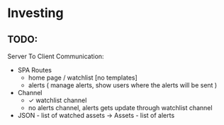 # Investing

## TODO:

Server To Client Communication:
  - SPA Routes
    - home page / watchlist [no templates]
    - alerts ( manage alerts, show users where the alerts will be sent )
  - Channel
    - ✓ watchlist channel
    - no alerts channel, alerts gets update through watchlist channel
  - JSON
    - list of watched assets -> Assets
    - list of alerts


<!-- Server to Server Communication:
  - WebSockex (Coinbase)
  - Restful (AlphaVantage) -->




<!-- for sockets care about realtime data:
  * implement callback:
   channel.on("update_asset_price", ({symbol, price}) => {})
     ✓ trigger "UPDATE_ASSET_PRICE" -->

